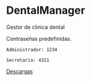 # DentalManager
Gestor de clinica dental

Contraseñas predefinidas.

    Administrador: 1234
  
    Secretaria: 4321
  
[Descargas](https://github.com/Evineit/DentalManager/releases)
